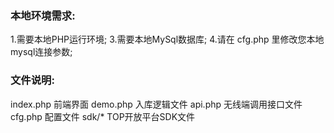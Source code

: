 ### 本地环境需求:
1.需要本地PHP运行环境;
3.需要本地MySql数据库;
4.请在 cfg.php 里修改您本地mysql连接参数;


### 文件说明:
index.php   前端界面
demo.php    入库逻辑文件
api.php     无线端调用接口文件
cfg.php     配置文件
sdk/*       TOP开放平台SDK文件